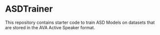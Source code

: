 # ASDTrainer
This repository contains starter code to train ASD Models on datasets that are stored in the AVA Active Speaker format.
